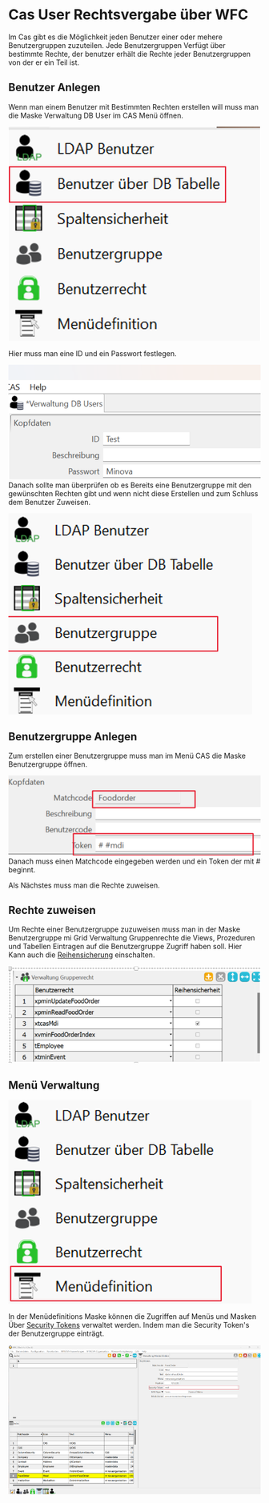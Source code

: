 # Cas User Rechtsvergabe über WFC

Im Cas gibt es die Möglichkeit jeden Benutzer einer oder mehere Benutzergruppen zuzuteilen.
Jede Benutzergruppen Verfügt über bestimmte Rechte, der benutzer erhält die Rechte jeder Benutzergruppen von der er ein Teil ist.

## Benutzer Anlegen

Wenn man einem Benutzer mit Bestimmten Rechten erstellen will muss man die Maske Verwaltung DB User im CAS Menü öffnen.

![Alt text](./images/UserRights/image0.png)

Hier muss man eine ID und ein Passwort festlegen.

![Alt text](./images/UserRights/image1.png)
Danach sollte man überprüfen ob es Bereits eine Benutzergruppe mit den gewünschten Rechten gibt und wenn nicht diese Erstellen und zum Schluss dem Benutzer Zuweisen.

![Alt text](./images/UserRights/image3.png)

## Benutzergruppe Anlegen

Zum erstellen einer Benutzergruppe muss man im Menü CAS die Maske Benutzergruppe öffnen.

![Alt text](./images/UserRights/image4.png)
Danach muss einen Matchcode eingegeben werden und ein Token der mit # beginnt. 

Als Nächstes muss man die Rechte zuweisen.

## Rechte zuweisen

Um Rechte einer Benutzergruppe zuzuweisen muss man in der Maske Benutzergruppe mi Grid Verwaltung Gruppenrechte die Views, Prozeduren und Tabellen Eintragen auf die Benutzergruppe Zugriff haben soll. Hier Kann auch die 
[Reihensicherung](https://github.com/minova-afis/aero.minova.cas/blob/main/service/doc/adoc/security.adoc#tabellenzugriffserlaubnis:~:text=Methoden%20weiter%20gereicht.-,Row%2DLevel%2DSecurity,-Da%20jeder%20User) einschalten.

![Alt text](./images/UserRights/image5.png)
## Menü Verwaltung

![Alt text](./images/UserRights/image6.png)

In der Menüdefinitions Maske können die Zugriffen auf Menüs und Masken Über [Security Tokens](https://github.com/minova-afis/aero.minova.cas/blob/main/service/doc/adoc/security.adoc#securitytoken:~:text=vom%20CAS%20haben.-,SecurityToken,-Jeder%20User%20erh%C3%A4lt) verwaltet werden. Indem man die Security Token's der Benutzergruppe einträgt.

![Alt text](./images/UserRights/image7.png)

